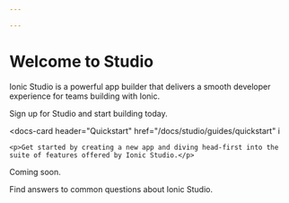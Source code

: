 ```yaml
---

---
```


# Welcome to Studio

Ionic Studio is a powerful app builder that delivers a smooth developer experience for teams building with Ionic.

<docs-cards class="static-width">
  <docs-card header="Get Studio" href="https://ionicframework.com/studio?utm_source=docs&utm_medium=website&utm_campaign=studio%20launch" icon="/docs/assets/icons/guide-installation-icon.png">
    <p>Sign up for Studio and start building today.</p>
  </docs-card>

  <docs-card header="Quickstart" href="/docs/studio/guides/quickstart" i
  
    <p>Get started by creating a new app and diving head-first into the suite of features offered by Ionic Studio.</p>
  </docs-card>

  <docs-card header="News & Updates 🚧" icon="/docs/assets/icons/guide-news-icon.png">
    <p>Coming soon.</p>
  </docs-card>

  <docs-card header="Studio FAQ" href="/docs/studio/faq" icon="/docs/assets/icons/guide-faq-icon.png">
    <p>Find answers to common questions about Ionic Studio.</p>
  </docs-card>
</docs-cards>
